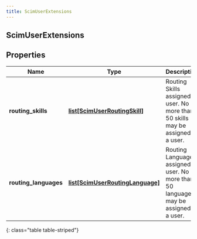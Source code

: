 ```yaml
---
title: ScimUserExtensions
---
```

## ScimUserExtensions

## Properties

|Name | Type | Description | Notes|
|------------ | ------------- | ------------- | -------------|
| **routing_skills** | [**list[ScimUserRoutingSkill]**](ScimUserRoutingSkill.html) | Routing Skills assigned to user. No more than 50 skills may be assigned to a user. | [optional] |
| **routing_languages** | [**list[ScimUserRoutingLanguage]**](ScimUserRoutingLanguage.html) | Routing Languages assigned to user. No more than 50 languages may be assigned to a user. | [optional] |
{: class="table table-striped"}


